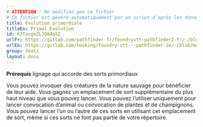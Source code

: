 ```yaml
---
# ATTENTION : Ne modifiez pas ce fichier
# Ce fichier est généré automatiquement par un script d'après les données du module Foundry VTT officiel et de sa traduction
title: Évolution primordiale
titleEn: Primal Evolution
id: K3TasgeZLJQ84qtZ
urlFr: https://gitlab.com/pathfinder-fr/foundryvtt-pathfinder2-fr/-/blob/master/data/feats/K3TasgeZLJQ84qtZ.htm
urlEn: https://gitlab.com/hooking/foundry-vtt---pathfinder-2e/-/blob/master/packs/data/feats.db/primal-evolution.json
group: feats
layout: dons
---
```

**Prérequis** lignage qui accorde des sorts primordiaux

Vous pouvez invoquer des créatures de la nature sauvage pour bénéficier de leur aide. Vous gagnez un emplacement de sort supplémentaire du plus haut niveau que vous pouvez lancer. Vous pouvez l’utiliser uniquement pour lancer convocation d’animal ou convocation de plantes et de champignons. Vous pouvez lancer l’un ou l’autre de ces sorts en utilisant cet emplacement de sort, même si ces sorts ne font pas partie de votre répertoire.


